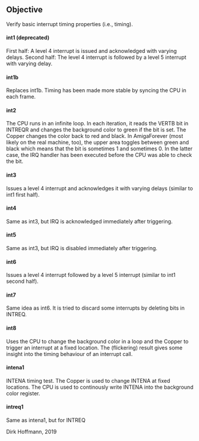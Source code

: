## Objective

Verify basic interrupt timing properties (i.e., timing).

#### int1 (deprecated)

First half: A level 4 interrupt is issued and acknowledged with varying delays.
Second half: The level 4 interrupt is followed by a level 5 interrupt with varying delay.

#### int1b

Replaces int1b. Timing has been made more stable by syncing the CPU in each frame. 

#### int2

The CPU runs in an infinite loop. In each iteration, it reads the VERTB bit in INTREQR and changes the background color to green if the bit is set. The Copper changes the color back to red and black. In AmigaForever (most likely on the real machine, too), the upper area toggles between green and black which means that the bit is sometimes 1 and sometimes 0. In the latter case, the IRQ handler has been executed before the CPU was able to check the bit. 

#### int3

Issues a level 4 interrupt and acknowledges it with varying delays (similar to int1 first half).

#### int4

Same as int3, but IRQ is acknowledged immediately after triggering.

#### int5

Same as int3, but IRQ is disabled immediately after triggering.

#### int6

Issues a level 4 interrupt followed by a level 5 interrupt (similar to int1 second half).

#### int7

Same idea as int6. It is tried to discard some interrupts by deleting bits in INTREQ. 

#### int8

Uses the CPU to change the background color in a loop and the Copper to trigger an interrupt at a fixed location. The (flickering) result gives some insight into the timing behaviour of an interrupt call.

#### intena1 

INTENA timing test. The Copper is used to change INTENA at fixed locations. The CPU is used to continously write INTENA into the background color register.

#### intreq1 

Same as intena1, but for INTREQ


Dirk Hoffmann, 2019

